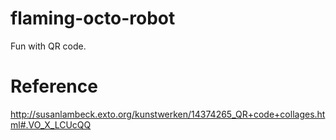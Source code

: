 # flaming-octo-robot
Fun with QR code.

# Reference
http://susanlambeck.exto.org/kunstwerken/14374265_QR+code+collages.html#.VO_X_LCUcQQ

